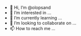 - 👋 Hi, I’m @olopsand
- 👀 I’m interested in ...
- 🌱 I’m currently learning ...
- 💞️ I’m looking to collaborate on ...
- 📫 How to reach me ...

<!---
olopsand/olopsand is a ✨ special ✨ repository because its `README.md` (this file) appears on your GitHub profile.
You can click the Preview link to take a look at your changes.
--->
